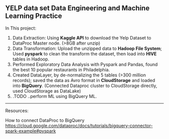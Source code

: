 
## YELP data set Data Engineering and Machine Learning Practice



In This project:
1. Data Extraction: Using **Kaggle API** to download the Yelp Dataset to DataProc Master node. (>8GB after unzip)
2. Data Transformation: Upload the unzipped data to **Hadoop File System**; Used **pyspark** to clean the transform the dataset, then load into **HIVE** tables in Hadoop. 
3. Performed Exploratory Data Analysis with Pyspark and Pandas, found the best 10 popular restaurants in Philadelphia.
4. Created DataLayer, by de-normalizing the 5 tables (>300 million records); saved the data as Avro format in **CloudStorage** and loaded into **BigQuery**. (Connected Dataproc cluster to CloudStorage directly, used CloudStorage as DataLake)
5. .TODO ..perform ML using BigQuery ML. 





------
Resources:

How to connect DataProc to BigQuery
https://cloud.google.com/dataproc/docs/tutorials/bigquery-connector-spark-example#pyspark